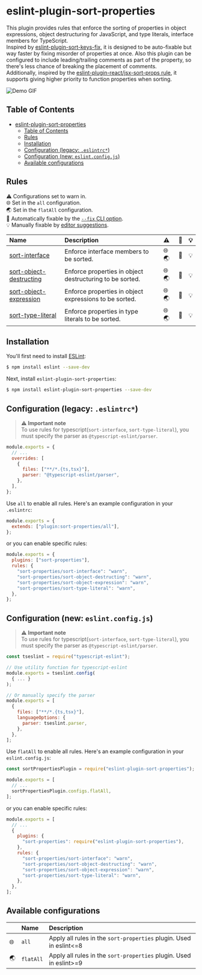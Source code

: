 # eslint-plugin-sort-properties

This plugin provides rules that enforce the sorting of properties in object expressions, object destructuring for JavaScript, and type literals, interface members for TypeScript.\
Inspired by [eslint-plugin-sort-keys-fix](https://www.npmjs.com/package/eslint-plugin-sort-keys-fix), it is designed to be auto-fixable but way faster by fixing misorder of properties at once. Also this plugin can be configured to include leading/trailing comments as part of the property, so there's less chance of breaking the placement of comments.\
Additionally, inspired by the [eslint-plugin-react/jsx-sort-props rule](https://github.com/jsx-eslint/eslint-plugin-react/blob/master/docs/rules/jsx-sort-props.md), it supports giving higher priority to function properties when sorting.

![Demo GIF](https://raw.githubusercontent.com/haenah/eslint-plugin-sort-properties/refs/tags/v1.1.5/images/demo.gif?raw=true)

## Table of Contents

- [eslint-plugin-sort-properties](#eslint-plugin-sort-properties)
  - [Table of Contents](#table-of-contents)
  - [Rules](#rules)
  - [Installation](#installation)
  - [Configuration (legacy: `.eslintrc*`)](#configuration-legacy-eslintrc)
  - [Configuration (new: `eslint.config.js`)](#configuration-new-eslintconfigjs)
  - [Available configurations](#available-configurations)

## Rules

<!-- begin auto-generated rules list -->

⚠️ Configurations set to warn in.\
🌐 Set in the `all` configuration.\
🌏 Set in the `flatAll` configuration.\
🔧 Automatically fixable by the [`--fix` CLI option](https://eslint.org/docs/user-guide/command-line-interface#--fix).\
💡 Manually fixable by [editor suggestions](https://eslint.org/docs/latest/use/core-concepts#rule-suggestions).

| Name                                                             | Description                                              | ⚠️    | 🔧  | 💡  |
| :--------------------------------------------------------------- | :------------------------------------------------------- | :---- | :-- | :-- |
| [sort-interface](docs/rules/sort-interface.md)                   | Enforce interface members to be sorted.                  | 🌐 🌏 | 🔧  | 💡  |
| [sort-object-destructing](docs/rules/sort-object-destructing.md) | Enforce properties in object destructuring to be sorted. | 🌐 🌏 | 🔧  | 💡  |
| [sort-object-expression](docs/rules/sort-object-expression.md)   | Enforce properties in object expressions to be sorted.   | 🌐 🌏 | 🔧  | 💡  |
| [sort-type-literal](docs/rules/sort-type-literal.md)             | Enforce properties in type literals to be sorted.        | 🌐 🌏 | 🔧  | 💡  |

<!-- end auto-generated rules list -->

## Installation

You'll first need to install [ESLint](http://eslint.org):

```bash
$ npm install eslint --save-dev
```

Next, install `eslint-plugin-sort-properties`:

```bash
$ npm install eslint-plugin-sort-properties --save-dev
```

## Configuration (legacy: `.eslintrc*`)

> **⚠️ Important note**\
> To use rules for typescript(`sort-interface`, `sort-type-literal`), you must specify the parser as `@typescript-eslint/parser`.

```js
module.exports = {
  // ...
  overrides: [
    {
      files: ["**/*.{ts,tsx}"],
      parser: "@typescript-eslint/parser",
    },
  ],
};
```

Use `all` to enable all rules. Here's an example configuration in your `.eslintrc`:

```js
module.exports = {
  extends: ["plugin:sort-properties/all"],
};
```

or you can enable specific rules:

```js
module.exports = {
  plugins: ["sort-properties"],
  rules: {
    "sort-properties/sort-interface": "warn",
    "sort-properties/sort-object-destructing": "warn",
    "sort-properties/sort-object-expression": "warn",
    "sort-properties/sort-type-literal": "warn",
  },
};
```

## Configuration (new: `eslint.config.js`)

> **⚠️ Important note**\
> To use rules for typescript(`sort-interface`, `sort-type-literal`), you must specify the parser as `@typescript-eslint/parser`.

```js
const tseslint = require("typescript-eslint");

// Use utility function for typescript-eslint
module.exports = tseslint.config(
  { ... }
);

// Or manually specify the parser
module.exports = [
  {
    files: ["**/*.{ts,tsx}"],
    languageOptions: {
      parser: tseslint.parser,
    },
  },
];
```

Use `flatAll` to enable all rules. Here's an example configuration in your `eslint.config.js`:

```js
const sortPropertiesPlugin = require("eslint-plugin-sort-properties");

module.exports = [
  // ...
  sortPropertiesPlugin.configs.flatAll,
];
```

or you can enable specific rules:

```js
module.exports = [
  // ...
  {
    plugins: {
      "sort-properties": require("eslint-plugin-sort-properties"),
    },
    rules: {
      "sort-properties/sort-interface": "warn",
      "sort-properties/sort-object-destructing": "warn",
      "sort-properties/sort-object-expression": "warn",
      "sort-properties/sort-type-literal": "warn",
    },
  },
];
```

## Available configurations

<!-- begin auto-generated configs list -->

|     | Name      | Description                                                        |
| :-- | :-------- | :----------------------------------------------------------------- |
| 🌐  | `all`     | Apply all rules in the `sort-properties` plugin. Used in eslint<=8 |
| 🌏  | `flatAll` | Apply all rules in the `sort-properties` plugin. Used in eslint>=9 |

<!-- end auto-generated configs list -->
